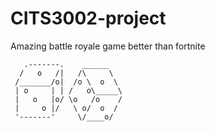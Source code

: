 # CITS3002-project
Amazing battle royale game better than fortnite

       .-------.    ______
      /   o   /|   /\     \
     /_______/o|  /o \  o  \
     | o     | | /   o\_____\
     |   o   |o/ \o   /o    /
     |     o |/   \ o/  o  /
     '-------'     \/____o/
